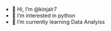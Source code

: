 - 👋 Hi, I’m @kinjalr7
- 👀 I’m interested in python
- 🌱 I’m currently learning Data Analyiss


<!---
kinjalr7/kinjalr7 is a ✨ special ✨ repository because its `README.md` (this file) appears on your GitHub profile.
You can click the Preview link to take a look at your changes.
--->
